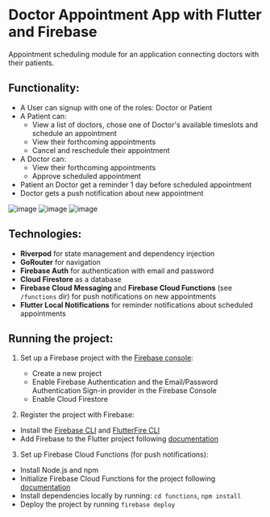 # Doctor Appointment App with Flutter and Firebase

Appointment scheduling module for an application connecting doctors with their patients.


## Functionality: 

- A User can signup with one of the roles: Doctor or Patient
- A Patient can: 
  - View a list of doctors, chose one of Doctor's available timeslots and schedule an appointment
  - View their forthcoming appointments
  - Cancel and reschedule their appointment
- A Doctor can:
  - View their forthcoming appointments
  - Approve scheduled appointment
- Patient an Doctor get a reminder 1 day before scheduled appointment
- Doctor gets a push notification about new appointment

![image](https://github.com/yankovskaya-ktr/doctor_appointment/assets/82261797/6990b935-7a18-4a20-ab06-42bd999ef5e3)
![image](https://github.com/yankovskaya-ktr/doctor_appointment/assets/82261797/0baff314-2ffe-4f46-a7d2-03d8a01f91b3)
![image](https://github.com/yankovskaya-ktr/doctor_appointment/assets/82261797/203c3878-bbc8-441a-8ea2-260ba138d557)


## Technologies:

- **Riverpod** for state management and dependency injection
- **GoRouter** for navigation
- **Firebase Auth** for authentication with email and password
- **Cloud Firestore** as a database
- **Firebase Cloud Messaging** and **Firebase Cloud Functions** (see `/functions` dir) for push notifications on new appointments
- **Flutter Local Notifications** for reminder notifications about scheduled appointments


## Running the project:

1. Set up a Firebase project with the [Firebase console](https://console.firebase.google.com/):

    - Create a new project
    - Enable Firebase Authentication and the Email/Password Authentication Sign-in provider in the Firebase Console
    - Enable Cloud Firestore

2. Register the project with Firebase:
   
  - Install the [Firebase CLI](https://firebase.google.com/docs/cli) and [FlutterFire CLI](https://pub.dev/packages/flutterfire_cli)
  - Add Firebase to the Flutter project following [documentation](https://firebase.google.com/docs/flutter/setup?platform=android)

3. Set up Firebase Cloud Functions (for push notifications):
   
  - Install Node.js and npm
  - Initialize Firebase Cloud Functions for the project following [documentation](https://firebase.google.com/docs/functions/get-started?gen=2nd#initialize-your-project)
  - Install dependencies locally by running: `cd functions`, `npm install`
  - Deploy the project by running `firebase deploy`
   








